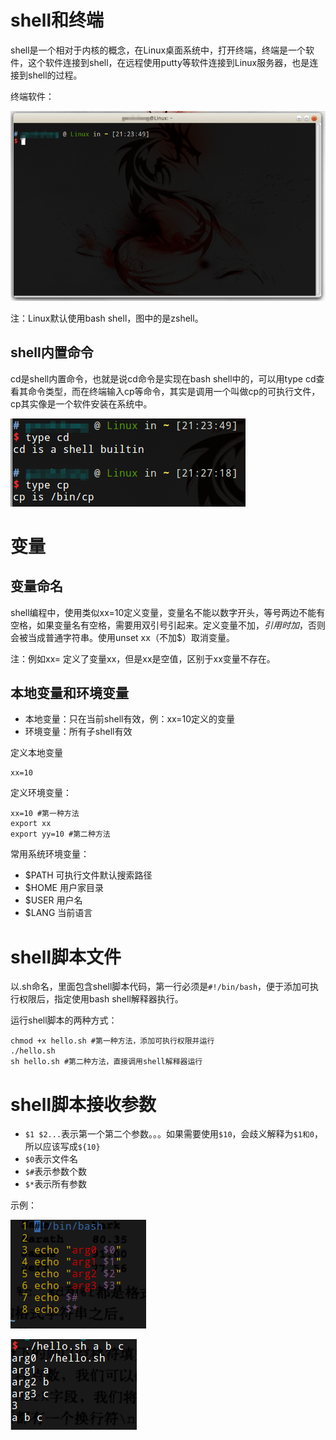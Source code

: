 # shell和终端

shell是一个相对于内核的概念，在Linux桌面系统中，打开终端，终端是一个软件，这个软件连接到shell，在远程使用putty等软件连接到Linux服务器，也是连接到shell的过程。

终端软件：

![](res/1.png)

注：Linux默认使用bash shell，图中的是zshell。

## shell内置命令

cd是shell内置命令，也就是说cd命令是实现在bash shell中的，可以用type cd查看其命令类型，而在终端输入cp等命令，其实是调用一个叫做cp的可执行文件，cp其实像是一个软件安装在系统中。

![](res/2.png)

# 变量

## 变量命名

shell编程中，使用类似xx=10定义变量，变量名不能以数字开头，等号两边不能有空格，如果变量名有空格，需要用双引号引起来。定义变量不加$，引用时加$，否则会被当成普通字符串。使用unset xx（不加$）取消变量。

注：例如xx= 定义了变量xx，但是xx是空值，区别于xx变量不存在。

## 本地变量和环境变量

* 本地变量：只在当前shell有效，例：xx=10定义的变量
* 环境变量：所有子shell有效

定义本地变量
```shell
xx=10
```

定义环境变量：
```shell
xx=10 #第一种方法
export xx
export yy=10 #第二种方法
```

常用系统环境变量：

* $PATH 可执行文件默认搜索路径
* $HOME 用户家目录
* $USER 用户名
* $LANG 当前语言

# shell脚本文件

以.sh命名，里面包含shell脚本代码，第一行必须是`#!/bin/bash`，便于添加可执行权限后，指定使用bash shell解释器执行。

运行shell脚本的两种方式：

```shell
chmod +x hello.sh #第一种方法，添加可执行权限并运行
./hello.sh
sh hello.sh #第二种方法，直接调用shell解释器运行
```

# shell脚本接收参数

* `$1 $2...`表示第一个第二个参数。。。如果需要使用`$10`，会歧义解释为`$1和0`，所以应该写成`${10}`
* `$0`表示文件名
* `$#`表示参数个数
* `$*`表示所有参数

示例：

![](res/3.png)

![](res/4.png)
